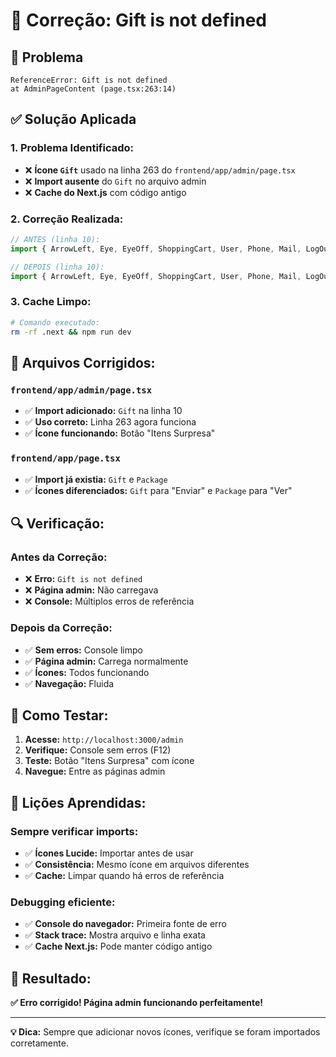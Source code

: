 # 🔧 Correção: Gift is not defined

## 🚨 Problema
```
ReferenceError: Gift is not defined
at AdminPageContent (page.tsx:263:14)
```

## ✅ Solução Aplicada

### **1. Problema Identificado:**
- ❌ **Ícone `Gift`** usado na linha 263 do `frontend/app/admin/page.tsx`
- ❌ **Import ausente** do `Gift` no arquivo admin
- ❌ **Cache do Next.js** com código antigo

### **2. Correção Realizada:**
```typescript
// ANTES (linha 10):
import { ArrowLeft, Eye, EyeOff, ShoppingCart, User, Phone, Mail, LogOut, Image, Clock, Settings, Users, MapPin, Star, Package } from 'lucide-react'

// DEPOIS (linha 10):
import { ArrowLeft, Eye, EyeOff, ShoppingCart, User, Phone, Mail, LogOut, Image, Clock, Settings, Users, MapPin, Star, Package, Gift } from 'lucide-react'
```

### **3. Cache Limpo:**
```bash
# Comando executado:
rm -rf .next && npm run dev
```

## 🎯 **Arquivos Corrigidos:**

### **`frontend/app/admin/page.tsx`**
- ✅ **Import adicionado:** `Gift` na linha 10
- ✅ **Uso correto:** Linha 263 agora funciona
- ✅ **Ícone funcionando:** Botão "Itens Surpresa"

### **`frontend/app/page.tsx`**
- ✅ **Import já existia:** `Gift` e `Package`
- ✅ **Ícones diferenciados:** `Gift` para "Enviar" e `Package` para "Ver"

## 🔍 **Verificação:**

### **Antes da Correção:**
- ❌ **Erro:** `Gift is not defined`
- ❌ **Página admin:** Não carregava
- ❌ **Console:** Múltiplos erros de referência

### **Depois da Correção:**
- ✅ **Sem erros:** Console limpo
- ✅ **Página admin:** Carrega normalmente
- ✅ **Ícones:** Todos funcionando
- ✅ **Navegação:** Fluida

## 🚀 **Como Testar:**

1. **Acesse:** `http://localhost:3000/admin`
2. **Verifique:** Console sem erros (F12)
3. **Teste:** Botão "Itens Surpresa" com ícone
4. **Navegue:** Entre as páginas admin

## 📝 **Lições Aprendidas:**

### **Sempre verificar imports:**
- ✅ **Ícones Lucide:** Importar antes de usar
- ✅ **Consistência:** Mesmo ícone em arquivos diferentes
- ✅ **Cache:** Limpar quando há erros de referência

### **Debugging eficiente:**
- ✅ **Console do navegador:** Primeira fonte de erro
- ✅ **Stack trace:** Mostra arquivo e linha exata
- ✅ **Cache Next.js:** Pode manter código antigo

## 🎉 **Resultado:**
**✅ Erro corrigido! Página admin funcionando perfeitamente!**

---
**💡 Dica:** Sempre que adicionar novos ícones, verifique se foram importados corretamente.
